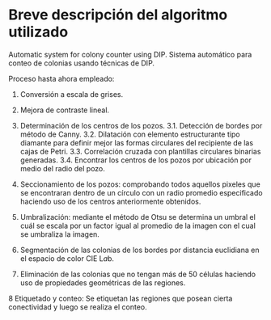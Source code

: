 # Breve descripción del algoritmo utilizado
Automatic system for colony counter using DIP.
Sistema automático para conteo de colonias usando técnicas de DIP.

Proceso hasta ahora empleado:

1. Conversión a escala de grises.

2. Mejora de contraste lineal.

3. Determinación de los centros de los pozos.
  3.1. Detección de bordes por método de Canny.
  3.2. Dilatación con elemento estructurante tipo diamante para definir mejor las formas circulares del recipiente de las cajas de Petri.
  3.3. Correlación cruzada con plantillas circulares binarias generadas.
  3.4. Encontrar los centros de los pozos por ubicación por medio del radio del pozo.

4. Seccionamiento de los pozos: comprobando todos aquellos pixeles que se encontraran dentro de un círculo con un radio promedio especificado haciendo uso de los centros anteriormente obtenidos.

5. Umbralización: mediante el método de Otsu se determina un umbral el cuál se escala por un factor igual al promedio de la imagen con el cual se umbraliza la imagen.

6. Segmentación de las colonias de los bordes por distancia euclidiana en el espacio de color CIE L*a*b.

7. Eliminación de las colonias que no tengan más de 50 células haciendo uso de propiedades geométricas de las regiones.

8 Etiquetado y conteo: Se etiquetan las regiones que posean cierta conectividad y luego se realiza el conteo.
